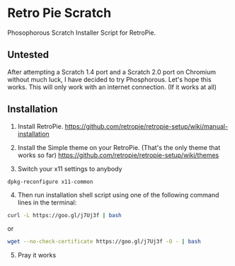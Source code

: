# Retro Pie Scratch
Phosophorous Scratch Installer Script for RetroPie.
## Untested
After attempting a Scratch 1.4 port and a Scratch 2.0 port on Chromium without much luck, I have decided to try Phosphorous. Let's hope this works. This will only work with an internet connection. (If it works at all)

Installation
------------
1) Install RetroPie. https://github.com/retropie/retropie-setup/wiki/manual-installation

2) Install the Simple theme on your RetroPie. (That's the only theme that works so far)
 https://github.com/retropie/retropie-setup/wiki/themes
 
3) Switch your x11 settings to anybody
```
dpkg-reconfigure x11-common
```
4) Then run installation shell script using one of the following command lines in the terminal:

```sh
curl -L https://goo.gl/j7Uj3f | bash
```

or

```sh
wget --no-check-certificate https://goo.gl/j7Uj3f -O - | bash
```
5) Pray it works
